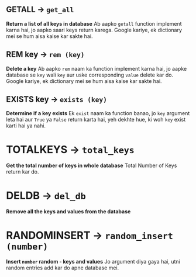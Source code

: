 ## GETALL -> `get_all`
**Return a list of all keys in database**
Ab aapko `getall` function implement karna hai, jo aapko saari keys return karega. Google kariye, ek dictionary mei se hum aisa kaise kar sakte hai.

## REM key -> `rem (key)`
**Delete a key**
Ab aapko `rem` naam ka function implement karna hai, jo aapke database se `key` wali `key` aur uske corresponding `value` delete kar do. Google kariye, ek dictionary mei se hum aisa kaise kar sakte hai.

## EXISTS key -> `exists (key)`
**Determine if a key exists**
Ek `exist` naam ka function banao, jo `key` argument leta hai aur `True` ya `False` return karta hai, yeh dekhte hue, ki woh `key` exist karti hai ya nahi.

# TOTALKEYS -> `total_keys`
**Get the total number of keys in whole database**
Total Number of Keys return kar do.

# DELDB -> `del_db`
**Remove all the keys and values from the database**

# RANDOMINSERT -> `random_insert (number)`
**Insert `number` random - keys and values**
Jo argument diya gaya hai, utni random entries add kar do apne database mei.